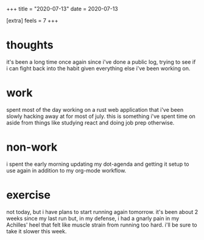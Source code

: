 +++
title = "2020-07-13"
date = 2020-07-13

[extra]
feels = 7
+++

# thoughts

it's been a long time once again since i've done a public log, trying to see if
i can fight back into the habit given everything else i've been working on.

# work

spent most of the day working on a rust web application that i've been slowly
hacking away at for most of july. this is something i've spent time on aside
from things like studying react and doing job prep otherwise.

# non-work

i spent the early morning updating my dot-agenda and getting it setup to use
again in addition to my org-mode workflow.

# exercise

not today, but i have plans to start running again tomorrow. it's been about 2
weeks since my last run but, in my defense, i had a gnarly pain in my Achilles'
heel that felt like muscle strain from running too hard. i'll be sure to take
it slower this week.
